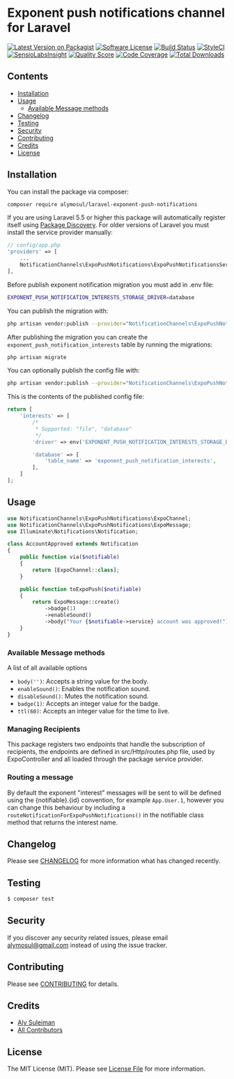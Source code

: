 # Exponent push notifications channel for Laravel

[![Latest Version on Packagist](https://img.shields.io/packagist/v/alymosul/laravel-exponent-push-notifications.svg?style=flat-square)](https://packagist.org/packages/alymosul/laravel-exponent-push-notifications)
[![Software License](https://img.shields.io/badge/license-MIT-brightgreen.svg?style=flat-square)](LICENSE.md)
[![Build Status](https://travis-ci.org/Alymosul/laravel-exponent-push-notifications.svg?branch=master)](https://travis-ci.org/Alymosul/laravel-exponent-push-notifications)
[![StyleCI](https://styleci.io/repos/96645200/shield?branch=master)](https://styleci.io/repos/96645200)
[![SensioLabsInsight](https://img.shields.io/sensiolabs/i/afe0ba9a-e35c-4759-a06f-14a081cf452c.svg?style=flat-square)](https://insight.sensiolabs.com/projects/afe0ba9a-e35c-4759-a06f-14a081cf452c)
[![Quality Score](https://img.shields.io/scrutinizer/g/alymosul/laravel-exponent-push-notifications.svg?style=flat-square)](https://scrutinizer-ci.com/g/alymosul/laravel-exponent-push-notifications)
[![Code Coverage](https://img.shields.io/scrutinizer/coverage/g/alymosul/laravel-exponent-push-notifications/master.svg?style=flat-square)](https://scrutinizer-ci.com/g/alymosul/laravel-exponent-push-notifications/?branch=master)
[![Total Downloads](https://img.shields.io/packagist/dt/alymosul/laravel-exponent-push-notifications.svg?style=flat-square)](https://packagist.org/packages/alymosul/laravel-exponent-push-notifications)

## Contents

- [Installation](#installation)
- [Usage](#usage)
	- [Available Message methods](#available-message-methods)
- [Changelog](#changelog)
- [Testing](#testing)
- [Security](#security)
- [Contributing](#contributing)
- [Credits](#credits)
- [License](#license)


## Installation
You can install the package via composer:
```bash
composer require alymosul/laravel-exponent-push-notifications
```

If you are using Laravel 5.5 or higher this package will automatically register itself using [Package Discovery](https://laravel.com/docs/5.5/packages#package-discovery). For older versions of Laravel you must install the service provider manually:

```php
// config/app.php
'providers' => [
    ...
    NotificationChannels\ExpoPushNotifications\ExpoPushNotificationsServiceProvider::class,
],

```
Before publish exponent notification migration you must add in .env file:  
```bash
EXPONENT_PUSH_NOTIFICATION_INTERESTS_STORAGE_DRIVER=database
```
You can publish the migration with:
```bash
php artisan vendor:publish --provider="NotificationChannels\ExpoPushNotifications\ExpoPushNotificationsServiceProvider" --tag="migrations"
```

After publishing the migration you can create the `exponent_push_notification_interests` table by running the migrations:

```bash
php artisan migrate
```

You can optionally publish the config file with:
```bash
php artisan vendor:publish --provider="NotificationChannels\ExpoPushNotifications\ExpoPushNotificationsServiceProvider" --tag="config"
```

This is the contents of the published config file:

```php
return [
    'interests' => [
        /*
         * Supported: "file", "database"
         */
        'driver' => env('EXPONENT_PUSH_NOTIFICATION_INTERESTS_STORAGE_DRIVER', 'file'),

        'database' => [
            'table_name' => 'exponent_push_notification_interests',
        ],
    ]
];
```

## Usage

``` php
use NotificationChannels\ExpoPushNotifications\ExpoChannel;
use NotificationChannels\ExpoPushNotifications\ExpoMessage;
use Illuminate\Notifications\Notification;

class AccountApproved extends Notification
{
    public function via($notifiable)
    {
        return [ExpoChannel::class];
    }

    public function toExpoPush($notifiable)
    {
        return ExpoMessage::create()
            ->badge(1)
            ->enableSound()
            ->body("Your {$notifiable->service} account was approved!");
    }
}
```

### Available Message methods

A list of all available options
- `body('')`: Accepts a string value for the body.
- `enableSound()`: Enables the notification sound.
- `disableSound()`: Mutes the notification sound.
- `badge(1)`: Accepts an integer value for the badge.
- `ttl(60)`: Accepts an integer value for the time to live.

### Managing Recipients

This package registers two endpoints that handle the subscription of recipients, the endpoints are defined in src/Http/routes.php file, used by ExpoController and all loaded through the package service provider.

### Routing a message

By default the exponent "interest" messages will be sent to will be defined using the {notifiable}.{id} convention, for example `App.User.1`, however you can change this behaviour by including a `routeNotificationForExpoPushNotifications()` in the notifiable class method that returns the interest name.

## Changelog

Please see [CHANGELOG](CHANGELOG.md) for more information what has changed recently.

## Testing

``` bash
$ composer test
```

## Security

If you discover any security related issues, please email alymosul@gmail.com instead of using the issue tracker.

## Contributing

Please see [CONTRIBUTING](CONTRIBUTING.md) for details.

## Credits

- [Aly Suleiman](https://github.com/Alymosul)
- [All Contributors](../../contributors)

## License

The MIT License (MIT). Please see [License File](LICENSE.md) for more information.
